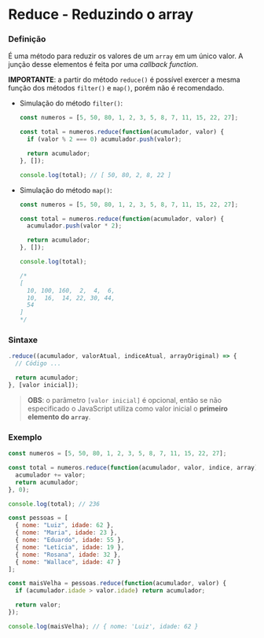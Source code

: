 # Reduce - Reduzindo o array

### **Definição**

É uma método para reduzir os valores de um `array` em um único valor. A junção desse elementos é feita por uma *callback function*.

**IMPORTANTE**: a partir do método `reduce()` é possível exercer a mesma função dos métodos `filter()` e `map()`, porém não é recomendado.

* Simulação do método `filter()`:

  ```js
  const numeros = [5, 50, 80, 1, 2, 3, 5, 8, 7, 11, 15, 22, 27];

  const total = numeros.reduce(function(acumulador, valor) {
    if (valor % 2 === 0) acumulador.push(valor);

    return acumulador;
  }, []);

  console.log(total); // [ 50, 80, 2, 8, 22 ]
  ```

* Simulação do método `map()`:

  ```js
  const numeros = [5, 50, 80, 1, 2, 3, 5, 8, 7, 11, 15, 22, 27];

  const total = numeros.reduce(function(acumulador, valor) {
    acumulador.push(valor * 2);

    return acumulador;
  }, []);

  console.log(total);

  /*
  [
    10, 100, 160,  2,  4,  6,
    10,  16,  14, 22, 30, 44,
    54
  ]
  */
  ```

### **Sintaxe**

```js
.reduce((acumulador, valorAtual, indiceAtual, arrayOriginal) => {
  // Código ...

  return acumulador;
}, [valor inicial]);
```

> **OBS**: o parâmetro `[valor inicial]` é opcional, então se não especificado o JavaScript utiliza como valor inicial o **primeiro elemento do `array`**.

### **Exemplo**

```js
const numeros = [5, 50, 80, 1, 2, 3, 5, 8, 7, 11, 15, 22, 27];

const total = numeros.reduce(function(acumulador, valor, indice, array) {
  acumulador += valor;
  return acumulador;
}, 0);

console.log(total); // 236
```

```js
const pessoas = [
  { nome: "Luiz", idade: 62 },
  { nome: "Maria", idade: 23 },
  { nome: "Eduardo", idade: 55 },
  { nome: "Letícia", idade: 19 },
  { nome: "Rosana", idade: 32 },
  { nome: "Wallace", idade: 47 }
];

const maisVelha = pessoas.reduce(function(acumulador, valor) {
  if (acumulador.idade > valor.idade) return acumulador;

  return valor;
});

console.log(maisVelha); // { nome: 'Luiz', idade: 62 }
```